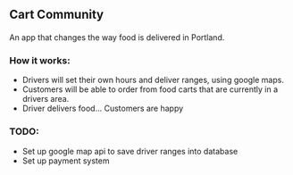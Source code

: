 ## Cart Community
#### 
An app that changes the way food is delivered in Portland.  

### How it works:
  * Drivers will set their own hours and deliver ranges, using google maps.
  * Customers will be able to order from food carts that are currently in a drivers area.
  * Driver delivers food... Customers are happy

### TODO:
  * Set up google map api to save driver ranges into database
  * Set up payment system
 